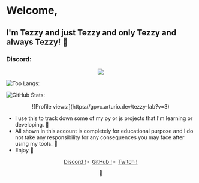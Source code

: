# Welcome,
## I'm Tezzy and just Tezzy and only Tezzy and always Tezzy! 📸
### Discord:

<p align="center">
<img src ="https://discord.c99.nl/widget/theme-2/721568162084290680.png">

![Top Langs:](https://github-readme-stats.vercel.app/api/top-langs/?username=DaddyTezzy&theme=tokyonight&layout=compact)

![GitHub Stats:](https://github-readme-stats.vercel.app/api?username=DaddyTezzy&show_icons=true&theme=tokyonight)

<p align="center">
![Profile views:](https://gpvc.arturio.dev/tezzy-lab?v=3)

- I use this to track down some of my py or js projects that I'm learning or developing. 🚧
- All shown in this account is completely for educational purpose and I do not take any responsibility for any consequences you may face after using my tools. 🎯
- Enjoy 🌙

<p align="center">
<a href="https://discord.com/channels/@me/721568162084290680">Discord !</a>
    ╴
        <a href="https://github.com/DaddyTezzy">GitHub !</a>
    ╴
        <a href="https://twitch.tv/daddy_tezzy">Twitch !</a>
</p>
<p align="center">
 🥤
